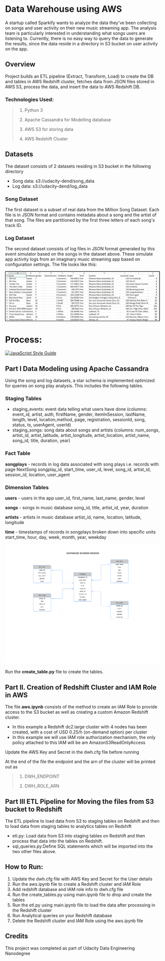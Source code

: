 
# Data Warehouse using AWS

A startup called Sparkify wants to analyze the data they've been collecting on songs and user activity on their new music streaming app. The analysis team is particularly interested in understanding what songs users are listening to. Currently, there is no easy way to query the data to generate the results, since the data reside in a directory in S3 bucket on user activity on the app.

## Overview

Project builds an ETL pipeline (Extract, Transform, Load) to create the DB and tables in AWS Redshift cluster, fetches data from JSON files stored in AWS S3, process the data, and insert the data to AWS Redshift DB.

### Technologies Used:

> 1. Python 3
>
> 1. Apache Cassandra for Modelling database
>
> 1. AWS S3 for storing data
>
> 1. AWS Redshift Cluster


## Datasets

The dataset consists of 2 datasets residing in S3 bucket in the following directory

* Song data: s3://udacity-dend/song_data
* Log data: s3://udacity-dend/log_data

### Song Dataset
The first dataset is a subset of real data from the Million Song Dataset. Each file is in JSON format and contains metadata about a song and the artist of that song. The files are partitioned by the first three letters of each song's track ID. 

### Log Dataset
The second dataset consists of log files in JSON format generated by this event simulator based on the songs in the dataset above. These simulate app activity logs from an imaginary music streaming app based on configuration settings. The file looks like this:

![log_json](images/image_event_datafile_new.jpg)


# Process:

[![JavaScript Style Guide](https://img.shields.io/badge/code_style-standard-brightgreen.svg)](https://standardjs.com)

## Part I Data Modeling using Apache Cassandra
Using the song and log datasets, a star schema is implemented optimized for queries on song play analysis. This includes the following tables.

### Staging Tables

* staging_events: event data telling what users have done (columns: event_id, artist, auth, firstName, gender, itemInSession, lastName, length, level, location,method, page, registration, sessionId, song, status, ts, userAgent, userId)
* staging_songs: song data about songs and artists (columns: num_songs, artist_id, artist_latitude, artist_longitude, artist_location, artist_name, song_id, title, duration, year)

### Fact Table
**songplays** - records in log data associated with song plays i.e. records with page NextSong
songplay_id, start_time, user_id, level, song_id, artist_id, session_id, location, user_agent

### Dimension Tables
**users** - users in the app
user_id, first_name, last_name, gender, level

**songs** - songs in music database
song_id, title, artist_id, year, duration

**artists** - artists in music database
artist_id, name, location, latitude, longitude

**time** - timestamps of records in songplays broken down into specific units
start_time, hour, day, week, month, year, weekday

![Databaseschema](images/schema.png)

Run the **create_table.py** file to create the tables.

## Part II. Creation of Redshift Cluster and IAM Role in AWS 
    
The file **aws.ipynb** consists of the method to create an IAM Role to provide access to the S3 bucket as well as creating a custom
Amazon Redshift cluster.

* In this example a Redshift dc2.large cluster with 4 nodes has been created, with a cost of USD 0.25/h (on-demand option) per cluster
* In this example we will use IAM role authorization mechanism, the only policy attached to this IAM will be am AmazonS3ReadOnlyAccess

Update the AWS Key and Secret in the dwh.cfg file before running

At the end of the file the endpoint and the arn of the cluster will be printed out as 
> 1. DWH_ENDPOINT
>
> 1. DWH_ROLE_ARN


## Part III ETL Pipeline for Moving the files from S3 bucket to Redshift

The ETL pipeline to load data from S3 to staging tables on Redshift and then to load data from staging tables to analytics tables on Redshift

* etl.py: Load data from S3 into staging tables on Redshift and then process that data into the tables on Redshift.
* sql_queries.py:Define SQL statements which will be imported into the two other files above.

## How to Run:

1. Update the dwh.cfg file with AWS Key and Secret for the User details
1. Run the aws.ipynb file to create a Redshift cluster and IAM Role
1. Add redshift database and IAM role info to dwh.cfg file
1. Run the create_tables.py using main.ipynb file to drop and create the tables
1. Run the etl.py using main.ipynb file to load the data after processing in the Redshift cluster
1. Run Analytical queries on your Redshift database
1. Delete the Redshift cluster and IAM Role using the aws.ipynb file

## Credits

This project was completed as part of Udacity Data Engineering Nanodegree




